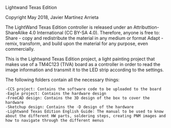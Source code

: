 Lightwand Texas Edition

Copyright May 2018, Javier Martínez Arrieta

The LightWand Texas Edition controller is released under an Attributtion-ShareAlike 4.0 International (CC BY-SA 4.0). Therefore, anyone is free to:
	Share - copy and redistribute the material in any medium or format
	Adapt - remix, transform, and build upon the material for any purpose, even commercially.


This is the Lightwand Texas Edition project, a light painting project that makes use of a TM4C123 (TIVA) board as a controller in order to read the image information and transmit it to the LED strip according to the settings.

The following folders contain all the necessary things:
	
    -CCS project: Contains the software code to be uploaded to the board
    -Eagle project: Contains the hardware design 
    -FreeCAD design: Contains the 3D design of the box to cover the hardware
    -Sketchup design: Contains the ·D design of the hardware
    -Lightwand Texas Edition English Guide: The manual to be used to know about the different HW parts, soldering steps, creating PNM images and how to navigate through the different menus 
